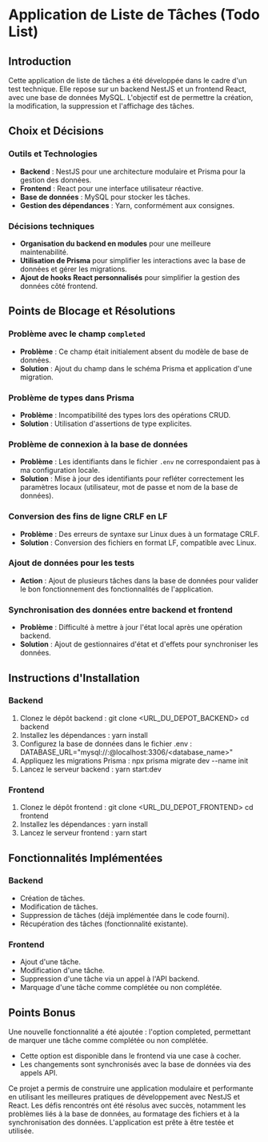 # Application de Liste de Tâches (Todo List)

## Introduction

Cette application de liste de tâches a été développée dans le cadre d'un test technique. Elle repose sur un backend NestJS et un frontend React, avec une base de données MySQL. L'objectif est de permettre la création, la modification, la suppression et l'affichage des tâches.

## Choix et Décisions

### Outils et Technologies

- **Backend** : NestJS pour une architecture modulaire et Prisma pour la gestion des données.
- **Frontend** : React pour une interface utilisateur réactive.
- **Base de données** : MySQL pour stocker les tâches.
- **Gestion des dépendances** : Yarn, conformément aux consignes.

### Décisions techniques

- **Organisation du backend en modules** pour une meilleure maintenabilité.
- **Utilisation de Prisma** pour simplifier les interactions avec la base de données et gérer les migrations.
- **Ajout de hooks React personnalisés** pour simplifier la gestion des données côté frontend.

## Points de Blocage et Résolutions

### Problème avec le champ `completed`

- **Problème** : Ce champ était initialement absent du modèle de base de données.
- **Solution** : Ajout du champ dans le schéma Prisma et application d'une migration.

### Problème de types dans Prisma

- **Problème** : Incompatibilité des types lors des opérations CRUD.
- **Solution** : Utilisation d'assertions de type explicites.

### Problème de connexion à la base de données

- **Problème** : Les identifiants dans le fichier `.env` ne correspondaient pas à ma configuration locale.
- **Solution** : Mise à jour des identifiants pour refléter correctement les paramètres locaux (utilisateur, mot de passe et nom de la base de données).

### Conversion des fins de ligne CRLF en LF

- **Problème** : Des erreurs de syntaxe sur Linux dues à un formatage CRLF.
- **Solution** : Conversion des fichiers en format LF, compatible avec Linux.

### Ajout de données pour les tests

- **Action** : Ajout de plusieurs tâches dans la base de données pour valider le bon fonctionnement des fonctionnalités de l'application.

### Synchronisation des données entre backend et frontend

- **Problème** : Difficulté à mettre à jour l'état local après une opération backend.
- **Solution** : Ajout de gestionnaires d'état et d'effets pour synchroniser les données.

## Instructions d'Installation

### Backend

1. Clonez le dépôt backend :
   git clone <URL_DU_DEPOT_BACKEND>
   cd backend
2. Installez les dépendances :
yarn install
3. Configurez la base de données dans le fichier .env :
DATABASE_URL="mysql://<user>:<password>@localhost:3306/<database_name>"
4. Appliquez les migrations Prisma :
npx prisma migrate dev --name init
5. Lancez le serveur backend :
yarn start:dev

### Frontend
1. Clonez le dépôt frontend :
git clone <URL_DU_DEPOT_FRONTEND>
cd frontend
2. Installez les dépendances :
yarn install
3. Lancez le serveur frontend :
yarn start

## Fonctionnalités Implémentées

### Backend
- Création de tâches.
- Modification de tâches.
- Suppression de tâches (déjà implémentée dans le code fourni).
- Récupération des tâches (fonctionnalité existante).

### Frontend
- Ajout d'une tâche.
- Modification d'une tâche.
- Suppression d'une tâche via un appel à l'API backend.
- Marquage d'une tâche comme complétée ou non complétée.

## Points Bonus
Une nouvelle fonctionnalité a été ajoutée : l'option completed, permettant de marquer une tâche comme complétée ou non complétée.

- Cette option est disponible dans le frontend via une case à cocher.
- Les changements sont synchronisés avec la base de données via des appels API.

Ce projet a permis de construire une application modulaire et performante en utilisant les meilleures pratiques de développement avec NestJS et React. Les défis rencontrés ont été résolus avec succès, notamment les problèmes liés à la base de données, au formatage des fichiers et à la synchronisation des données. L'application est prête à être testée et utilisée.
